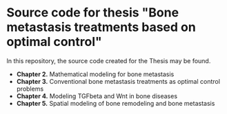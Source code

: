 # Source code for thesis "Bone metastasis treatments based on optimal control"

In this repository, the source code created for the Thesis may be found.

- **Chapter 2.** Mathematical modeling for bone metastasis
- **Chapter 3.** Conventional bone metastasis treatments as optimal control problems
- **Chapter 4.** Modeling TGFbeta and Wnt in bone diseases
- **Chapter 5.** Spatial modeling of bone remodeling and bone metastasis

